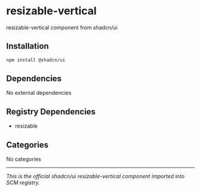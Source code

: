 # resizable-vertical

resizable-vertical component from shadcn/ui

## Installation

```bash
npm install @shadcn/ui
```

## Dependencies

No external dependencies

## Registry Dependencies

- resizable

## Categories

No categories

---

*This is the official shadcn/ui resizable-vertical component imported into SCM registry.*
